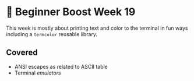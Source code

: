 # 🧙 Beginner Boost Week 19

This week is mostly about printing text and color to the terminal in fun
ways including a `termcolor` reusable library.

## Covered

* ANSI escapes as related to ASCII table
* Terminal *emulators*
